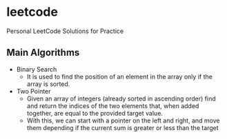 # leetcode
Personal LeetCode Solutions for Practice

## Main Algorithms

- Binary Search
  - It is used to find the position of an element in the array only if the array is sorted.
- Two Pointer
  - Given an array of integers (already sorted in ascending order) find and return the indices of the two elements that, when added together, are equal to the provided target value.
  - With this, we can start with a pointer on the left and right, and move them depending if the current sum is greater or less than the target 